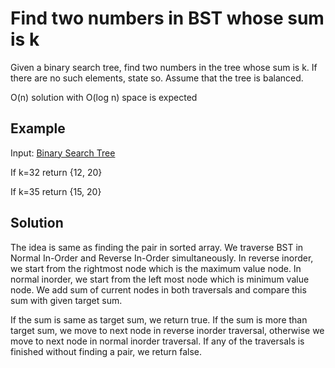 # Find two numbers in BST whose sum is k 

Given a binary search tree, find two numbers in the tree whose sum is k. If there are no such elements, state so. Assume that the tree is balanced. 

O(n) solution with O(log n) space is expected

## Example

Input: [Binary Search Tree](./bst.png) 

If k=32 return {12, 20}

If k=35 return {15, 20}

## Solution

The idea is same as finding the pair in sorted array. We traverse BST in Normal In-Order and Reverse In-Order simultaneously. In reverse inorder, we start from the rightmost node which is the maximum value node. In normal inorder, we start from the left most node which is minimum value node. We add sum of current nodes in both traversals and compare this sum with given target sum. 

If the sum is same as target sum, we return true. If the sum is more than target sum, we move to next node in reverse inorder traversal, otherwise we move to next node in normal inorder traversal. If any of the traversals is finished without finding a pair, we return false.